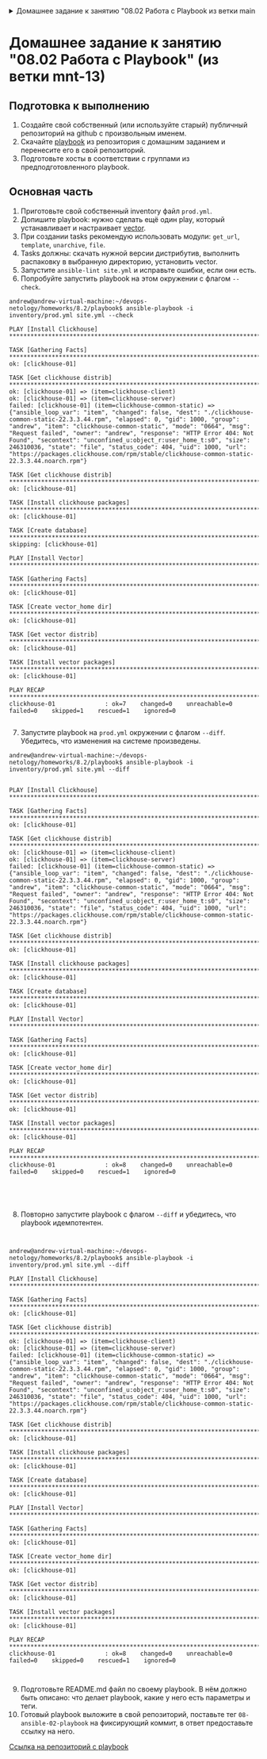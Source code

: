 <details>
<summary> Домашнее задание к занятию "08.02 Работа с Playbook из ветки main </summary>
# Домашнее задание к занятию "08.02 Работа с Playbook"
```
  задание не выполнено полностью, проблемы со скачиванием java и ёлки
```  
## Подготовка к выполнению
1. Создайте свой собственный (или используйте старый) публичный репозиторий на github с произвольным именем.
2. Скачайте [playbook](./playbook/) из репозитория с домашним заданием и перенесите его в свой репозиторий.
3. Подготовьте хосты в соотвтествии с группами из предподготовленного playbook. 
4. Скачайте дистрибутив [java](https://www.oracle.com/java/technologies/javase-jdk11-downloads.html) и положите его в директорию `playbook/files/`. 


## Основная часть
1. Приготовьте свой собственный inventory файл `prod.yml`.
```
kibana:
  hosts:
    localhost:
      ansible_connection: local
      ansible_user: root
```	  
2. Допишите playbook: нужно сделать ещё один play, который устанавливает и настраивает kibana.
3. При создании tasks рекомендую использовать модули: `get_url`, `template`, `unarchive`, `file`.
4. Tasks должны: скачать нужной версии дистрибутив, выполнить распаковку в выбранную директорию, сгенерировать конфигурацию с параметрами.
```
- name: Install Kibana
  hosts: kibana
  tasks:
    - name: Upload tar.gz Kibana from remote URL
      get_url:
        url: "https://artifacts.elastic.co/downloads/kibana/kibana-{{ kibana_version }}-linux-x86_64.tar.gz"
        dest: "/tmp/kibana-{{ kibana_version }}-linux-x86_64.tar.gz"
        mode: 0755
        timeout: 60
        force: true
        validate_certs: false
      register: get_kibana
      until: get_kibana is succeeded
      tags: kibana
    - name: Create directrory for Kibana
      file:
        state: directory
        path: "{{ kibana_home }}"
      tags: kibana
    - name: Extract Kibana in the installation directory
      become: true
      unarchive:
        copy: false
        src: "/tmp/kibana-{{ kibana_version }}-linux-x86_64.tar.gz"
        dest: "{{ kibana_home }}"
        extra_opts: [--strip-components=1]
        creates: "{{ kibana_home }}/bin/kibana"
      tags:
        - kibana
    - name: Set environment Kibana
      become: true
      template:
        src: templates/kib.sh.j2
        dest: /etc/profile.d/kib.sh
      tags: kibana

```

5. Запустите `ansible-lint site.yml` и исправьте ошибки, если они есть.
```
Ошибки исправлены
```

6. Попробуйте запустить playbook на этом окружении с флагом `--check`.
```
vagrant@test1:~/homeworks/devops-netology/homeworks/8.2/playbook$ ansible-playbook -i inventory/prod.yml site.yml --check

PLAY [Install Java] ****************************************************************************************************

TASK [Gathering Facts] *************************************************************************************************
ok: [localhost]

TASK [Set facts for Java 11 vars] **************************************************************************************
ok: [localhost]

TASK [Upload .tar.gz file containing binaries from local storage] ******************************************************
ok: [localhost]

TASK [Ensure installation dir exists] **********************************************************************************
changed: [localhost]

TASK [Extract java in the installation directory] **********************************************************************
An exception occurred during task execution. To see the full traceback, use -vvv. The error was: NoneType: None
fatal: [localhost]: FAILED! => {"changed": false, "msg": "dest '/opt/jdk/17.0.3.1' must be an existing dir"}

PLAY RECAP *************************************************************************************************************
localhost                  : ok=4    changed=1    unreachable=0    failed=1    skipped=0    rescued=0    ignored=0


```
7. Запустите playbook на `prod.yml` окружении с флагом `--diff`. Убедитесь, что изменения на системе произведены.
```


vagrant@test1:~/homeworks/devops-netology/homeworks/8.2/playbook$ sudo ansible-playbook -i inventory/prod.yml site.yml --diff

PLAY [Install Java] ****************************************************************************************************

TASK [Gathering Facts] *************************************************************************************************
ok: [localhost]

TASK [Set facts for Java 11 vars] **************************************************************************************
ok: [localhost]

TASK [Upload .tar.gz file containing binaries from local storage] ******************************************************
ok: [localhost]

TASK [Ensure installation dir exists] **********************************************************************************
--- before
+++ after
@@ -1,4 +1,4 @@
 {
     "path": "/opt/jdk/17.0.3.1",
-    "state": "absent"
+    "state": "directory"
 }

changed: [localhost]

TASK [Extract java in the installation directory] **********************************************************************
changed: [localhost]

TASK [Export environment variables] ************************************************************************************
ok: [localhost]

PLAY [Install Elasticsearch] *******************************************************************************************

TASK [Gathering Facts] *************************************************************************************************
ok: [localhost]

TASK [Upload tar.gz Elasticsearch from remote URL] *********************************************************************
FAILED - RETRYING: [localhost]: Upload tar.gz Elasticsearch from remote URL (3 retries left).
FAILED - RETRYING: [localhost]: Upload tar.gz Elasticsearch from remote URL (2 retries left).
FAILED - RETRYING: [localhost]: Upload tar.gz Elasticsearch from remote URL (1 retries left).
fatal: [localhost]: FAILED! => {"attempts": 3, "changed": false, "dest": "/tmp/elasticsearch-7.10.1-linux-x86_64.tar.gz", "elapsed": 0, "gid": 1000, "group": "vagrant", "mode": "0755", "msg": "Request failed", "owner": "vagrant", "response": "HTTP Error 403: Forbidden", "size": 318801277, "state": "file", "status_code": 403, "uid": 1000, "url": "https://artifacts.elastic.co/downloads/elasticsearch/elasticsearch-7.10.1-linux-x86_64.tar.gz"}

PLAY RECAP *************************************************************************************************************
localhost                  : ok=7    changed=2    unreachable=0    failed=1    skipped=0    rescued=0    ignored=0

PS: закончился бесплатный трафик VPN =( 
```

8. Повторно запустите playbook с флагом `--diff` и убедитесь, что playbook идемпотентен.
```
vagrant@test1:~/homeworks/devops-netology/homeworks/8.2/playbook$ ansible-playbook -i inventory/prod.yml site.yml --diff

PLAY [Install Java] ****************************************************************************************************

TASK [Gathering Facts] *************************************************************************************************
ok: [localhost]

TASK [Set facts for Java 11 vars] **************************************************************************************
ok: [localhost]

TASK [Upload .tar.gz file containing binaries from local storage] ******************************************************
ok: [localhost]

TASK [Ensure installation dir exists] **********************************************************************************
ok: [localhost]

TASK [Extract java in the installation directory] **********************************************************************
skipping: [localhost]

TASK [Export environment variables] ************************************************************************************
ok: [localhost]

PLAY [Install Elasticsearch] *******************************************************************************************

TASK [Gathering Facts] *************************************************************************************************
ok: [localhost]

TASK [Upload tar.gz Elasticsearch from remote URL] *********************************************************************
FAILED - RETRYING: [localhost]: Upload tar.gz Elasticsearch from remote URL (3 retries left).
```

9. Подготовьте README.md файл по своему playbook. В нём должно быть описано: что делает playbook, какие у него есть параметры и теги.
10. Готовый playbook выложите в свой репозиторий, в ответ предоставьте ссылку на него.

[Ссылка на репозиторий с playbook](./playbook_/README.md)



## Необязательная часть

1. Приготовьте дополнительный хост для установки logstash.
2. Пропишите данный хост в `prod.yml` в новую группу `logstash`.
3. Дополните playbook ещё одним play, который будет исполнять установку logstash только на выделенный для него хост.
4. Все переменные для нового play определите в отдельный файл `group_vars/logstash/vars.yml`.
5. Logstash конфиг должен конфигурироваться в части ссылки на elasticsearch (можно взять, например его IP из facts или определить через vars).
6. Дополните README.md, протестируйте playbook, выложите новую версию в github. В ответ предоставьте ссылку на репозиторий.

---
</details>

# Домашнее задание к занятию "08.02 Работа с Playbook" (из ветки mnt-13)

## Подготовка к выполнению

1. Создайте свой собственный (или используйте старый) публичный репозиторий на github с произвольным именем.
2. Скачайте [playbook](./playbook/) из репозитория с домашним заданием и перенесите его в свой репозиторий.
3. Подготовьте хосты в соответствии с группами из предподготовленного playbook.

## Основная часть

1. Приготовьте свой собственный inventory файл `prod.yml`.
2. Допишите playbook: нужно сделать ещё один play, который устанавливает и настраивает [vector](https://vector.dev).
3. При создании tasks рекомендую использовать модули: `get_url`, `template`, `unarchive`, `file`.
4. Tasks должны: скачать нужной версии дистрибутив, выполнить распаковку в выбранную директорию, установить vector.
5. Запустите `ansible-lint site.yml` и исправьте ошибки, если они есть.
6. Попробуйте запустить playbook на этом окружении с флагом `--check`.
```
andrew@andrew-virtual-machine:~/devops-netology/homeworks/8.2/playbook$ ansible-playbook -i inventory/prod.yml site.yml --check

PLAY [Install Clickhouse] ************************************************************************************************************************************

TASK [Gathering Facts] ***************************************************************************************************************************************
ok: [clickhouse-01]

TASK [Get clickhouse distrib] ********************************************************************************************************************************
ok: [clickhouse-01] => (item=clickhouse-client)
ok: [clickhouse-01] => (item=clickhouse-server)
failed: [clickhouse-01] (item=clickhouse-common-static) => {"ansible_loop_var": "item", "changed": false, "dest": "./clickhouse-common-static-22.3.3.44.rpm", "elapsed": 0, "gid": 1000, "group": "andrew", "item": "clickhouse-common-static", "mode": "0664", "msg": "Request failed", "owner": "andrew", "response": "HTTP Error 404: Not Found", "secontext": "unconfined_u:object_r:user_home_t:s0", "size": 246310036, "state": "file", "status_code": 404, "uid": 1000, "url": "https://packages.clickhouse.com/rpm/stable/clickhouse-common-static-22.3.3.44.noarch.rpm"}

TASK [Get clickhouse distrib] ********************************************************************************************************************************
ok: [clickhouse-01]

TASK [Install clickhouse packages] ***************************************************************************************************************************
ok: [clickhouse-01]

TASK [Create database] ***************************************************************************************************************************************
skipping: [clickhouse-01]

PLAY [Install Vector] ****************************************************************************************************************************************

TASK [Gathering Facts] ***************************************************************************************************************************************
ok: [clickhouse-01]

TASK [Create vector_home dir] ********************************************************************************************************************************
ok: [clickhouse-01]

TASK [Get vector distrib] ************************************************************************************************************************************
ok: [clickhouse-01]

TASK [Install vector packages] *******************************************************************************************************************************
ok: [clickhouse-01]

PLAY RECAP ***************************************************************************************************************************************************
clickhouse-01              : ok=7    changed=0    unreachable=0    failed=0    skipped=1    rescued=1    ignored=0  


```
7. Запустите playbook на `prod.yml` окружении с флагом `--diff`. Убедитесь, что изменения на системе произведены.
```
andrew@andrew-virtual-machine:~/devops-netology/homeworks/8.2/playbook$ ansible-playbook -i inventory/prod.yml site.yml --diff


PLAY [Install Clickhouse] ************************************************************************************************************************************

TASK [Gathering Facts] ***************************************************************************************************************************************
ok: [clickhouse-01]

TASK [Get clickhouse distrib] ********************************************************************************************************************************
ok: [clickhouse-01] => (item=clickhouse-client)
ok: [clickhouse-01] => (item=clickhouse-server)
failed: [clickhouse-01] (item=clickhouse-common-static) => {"ansible_loop_var": "item", "changed": false, "dest": "./clickhouse-common-static-22.3.3.44.rpm", "elapsed": 0, "gid": 1000, "group": "andrew", "item": "clickhouse-common-static", "mode": "0664", "msg": "Request failed", "owner": "andrew", "response": "HTTP Error 404: Not Found", "secontext": "unconfined_u:object_r:user_home_t:s0", "size": 246310036, "state": "file", "status_code": 404, "uid": 1000, "url": "https://packages.clickhouse.com/rpm/stable/clickhouse-common-static-22.3.3.44.noarch.rpm"}

TASK [Get clickhouse distrib] ********************************************************************************************************************************
ok: [clickhouse-01]

TASK [Install clickhouse packages] ***************************************************************************************************************************
ok: [clickhouse-01]

TASK [Create database] ***************************************************************************************************************************************
ok: [clickhouse-01]

PLAY [Install Vector] ****************************************************************************************************************************************

TASK [Gathering Facts] ***************************************************************************************************************************************
ok: [clickhouse-01]

TASK [Create vector_home dir] ********************************************************************************************************************************
ok: [clickhouse-01]

TASK [Get vector distrib] ************************************************************************************************************************************
ok: [clickhouse-01]

TASK [Install vector packages] *******************************************************************************************************************************
ok: [clickhouse-01]

PLAY RECAP ***************************************************************************************************************************************************
clickhouse-01              : ok=8    changed=0    unreachable=0    failed=0    skipped=0    rescued=1    ignored=0  





```
8. Повторно запустите playbook с флагом `--diff` и убедитесь, что playbook идемпотентен.
```


andrew@andrew-virtual-machine:~/devops-netology/homeworks/8.2/playbook$ ansible-playbook -i inventory/prod.yml site.yml --diff

PLAY [Install Clickhouse] ************************************************************************************************************************************

TASK [Gathering Facts] ***************************************************************************************************************************************
ok: [clickhouse-01]

TASK [Get clickhouse distrib] ********************************************************************************************************************************
ok: [clickhouse-01] => (item=clickhouse-client)
ok: [clickhouse-01] => (item=clickhouse-server)
failed: [clickhouse-01] (item=clickhouse-common-static) => {"ansible_loop_var": "item", "changed": false, "dest": "./clickhouse-common-static-22.3.3.44.rpm", "elapsed": 0, "gid": 1000, "group": "andrew", "item": "clickhouse-common-static", "mode": "0664", "msg": "Request failed", "owner": "andrew", "response": "HTTP Error 404: Not Found", "secontext": "unconfined_u:object_r:user_home_t:s0", "size": 246310036, "state": "file", "status_code": 404, "uid": 1000, "url": "https://packages.clickhouse.com/rpm/stable/clickhouse-common-static-22.3.3.44.noarch.rpm"}

TASK [Get clickhouse distrib] ********************************************************************************************************************************
ok: [clickhouse-01]

TASK [Install clickhouse packages] ***************************************************************************************************************************
ok: [clickhouse-01]

TASK [Create database] ***************************************************************************************************************************************
ok: [clickhouse-01]

PLAY [Install Vector] ****************************************************************************************************************************************

TASK [Gathering Facts] ***************************************************************************************************************************************
ok: [clickhouse-01]

TASK [Create vector_home dir] ********************************************************************************************************************************
ok: [clickhouse-01]

TASK [Get vector distrib] ************************************************************************************************************************************
ok: [clickhouse-01]

TASK [Install vector packages] *******************************************************************************************************************************
ok: [clickhouse-01]

PLAY RECAP ***************************************************************************************************************************************************
clickhouse-01              : ok=8    changed=0    unreachable=0    failed=0    skipped=0    rescued=1    ignored=0   



```
9. Подготовьте README.md файл по своему playbook. В нём должно быть описано: что делает playbook, какие у него есть параметры и теги.
10. Готовый playbook выложите в свой репозиторий, поставьте тег `08-ansible-02-playbook` на фиксирующий коммит, в ответ предоставьте ссылку на него.


[Ссылка на репозиторий с playbook](./playbook/README.md)

